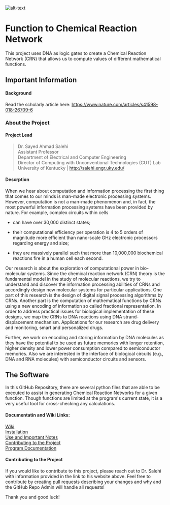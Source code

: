 [UK Logo]: https://i.gyazo.com/962a0a13ee9d910deacdea456f514f85.png "University of Kentucky College of Engineering Logo"

![alt-text][UK Logo]
# Function to Chemical Reaction Network
This project uses DNA as logic gates to create a Chemical Reaction Network (CRN) that allows us to compute values of different mathematical functions.

## Important Information
#### Background
Read the scholarly article here: https://www.nature.com/articles/s41598-018-26709-6

### About the Project
#### Project Lead
> Dr. Sayed Ahmad Salehi \
> Assistant Professor \
> Department of Electrical and Computer Engineering \
> Director of Computing with Unconventional Technologies (CUT) Lab \
> University of Kentucky | http://salehi.engr.uky.edu/

#### Descrption
When we hear about computation and information processing the first thing that comes to our minds is man-made electronic processing systems. However, computation is not a man-made phenomenon and, in fact, the most powerful information processing systems have been provided by nature. For example, complex circuits within cells

- can have over 30,000 distinct states;

- their computational efficiency per operation is 4 to 5 orders of magnitude more efficient than nano-scale GHz electronic processors regarding energy and size;

- they are massively parallel such that more than 10,000,000 biochemical reactions fire in a human cell each second.

Our research is about the exploration of computational power in bio-molecular systems. Since the chemical reaction network (CRN) theory is the fundamental model in the study of molecular reactions, we try to understand and discover the information processing abilities of CRNs and accordingly design new molecular systems for particular applications. One part of this research is the design of digital signal processing algorithms by CRNs. Another part is the computation of mathematical functions by CRNs using a new encoding of information so called fractional representation. In order to address practical issues for biological implementation of these designs, we map the CRNs to DNA reactions using DNA strand-displacement mechanism. Applications for our research are drug delivery and monitoring, smart and personalized drugs.

Further, we work on encoding and storing information by DNA molecules as they have the potential to be used as future memories with longer retention, higher density  and lower power consumption compared to semiconductor memories. Also we are interested in the interface of biological circuits (e.g., DNA and RNA molecules) with semiconductor circuits and sensors.

## The Software
In this GitHub Repository, there are several python files that are able to be executed to assist in generating Chemical Reaction Networks for a given function. Though functions are limited at the program's current state, it is a very useful tool for cross-checking any calculations.

#### Documentatin and Wiki Links:
[Wiki](https://github.com/Jacksonnnnn/dna-computing/wiki) \
[Installation](https://github.com/Jacksonnnnn/dna-computing/wiki/Software-Installation) \
[Use and Important Notes](https://github.com/Jacksonnnnn/dna-computing/wiki/Software-Usage-and-Notes) \
[Contributing to the Project](https://github.com/Jacksonnnnn/dna-computing/wiki/Contributing-to-the-Project) \
[Program Documentation](https://github.com/Jacksonnnnn/dna-computing/wiki/Program-Documentation)

#### Contributing to the Project
If you would like to contribute to this project, please reach out to Dr. Salehi with information provided in the link to his website above. Feel free to contribute by creating pull requests describing your changes and why and the GitHub Repo Admin will handle all requests!

Thank you and good luck!